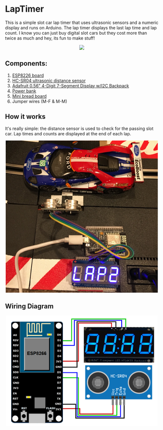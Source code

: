 # LapTimer

This is a simple slot car lap timer that uses ultrasonic sensors and a numeric display and runs on Arduino. The lap timer displays the last lap time and lap count. 
I know you can just buy digital slot cars but they cost more than twice as much and hey, its fun to make stuff!

<div align="center">
  <img style='width: 500px' src="media/lap_timer_demo.gif"></img>
</div>

## Components:
1. [ESP8226 board](https://www.amazon.com/gp/product/B010N1SPRK/ref=ppx_yo_dt_b_asin_title_o01_s00?ie=UTF8&psc=1)
1. [HC-SR04 ultrasonic distance sensor](https://www.amazon.com/gp/product/B07SC1YJ21/ref=ppx_yo_dt_b_search_asin_title?ie=UTF8&psc=1)
1. [Adafruit 0.56" 4-Digit 7-Segment Display w/I2C Backpack](https://www.adafruit.com/product/879)
4. [Power bank](https://www.microcenter.com/product/615771/inland-5,200mah-power-bank---black)
1. [Mini bread board](https://www.microcenter.com/product/481840/velleman-170-tie-points-mini-breadboards---4-pack)
6. Jumper wires (M-F & M-M)


## How it works
It's really simple: the distance sensor is used to check for the passing slot car. Lap times and counts are displayed at the end of each lap. 

<div align="center">
  <img style='width: 500px' src="media/lap_timer_with_car.jpg"></img>
</div>

## Wiring Diagram

<div align="center">
  <img style='width: 500px' src="media/wiring_diagram.png"></img>
</div>
